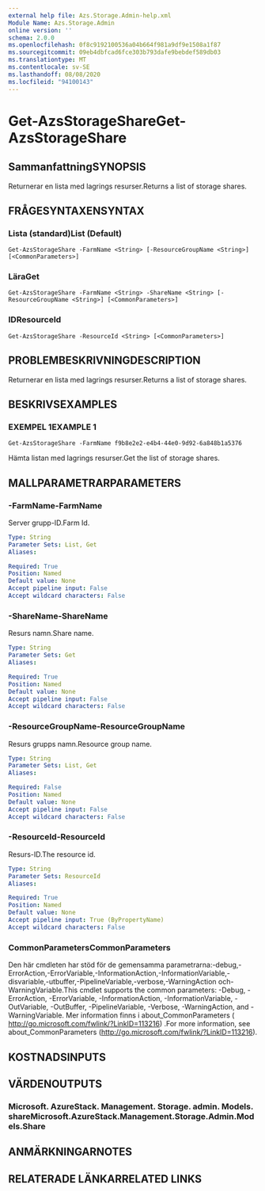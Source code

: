 ```yaml
---
external help file: Azs.Storage.Admin-help.xml
Module Name: Azs.Storage.Admin
online version: ''
schema: 2.0.0
ms.openlocfilehash: 0f8c9192100536a04b664f981a9df9e1508a1f87
ms.sourcegitcommit: 09eb4dbfcad6fce303b793dafe9bebdef589db03
ms.translationtype: MT
ms.contentlocale: sv-SE
ms.lasthandoff: 08/08/2020
ms.locfileid: "94100143"
---
```

# <span data-ttu-id="a63d5-101">Get-AzsStorageShare</span><span class="sxs-lookup"><span data-stu-id="a63d5-101">Get-AzsStorageShare</span></span>

## <span data-ttu-id="a63d5-102">Sammanfattning</span><span class="sxs-lookup"><span data-stu-id="a63d5-102">SYNOPSIS</span></span>
<span data-ttu-id="a63d5-103">Returnerar en lista med lagrings resurser.</span><span class="sxs-lookup"><span data-stu-id="a63d5-103">Returns a list of storage shares.</span></span>

## <span data-ttu-id="a63d5-104">FRÅGESYNTAXEN</span><span class="sxs-lookup"><span data-stu-id="a63d5-104">SYNTAX</span></span>

### <span data-ttu-id="a63d5-105">Lista (standard)</span><span class="sxs-lookup"><span data-stu-id="a63d5-105">List (Default)</span></span>
```
Get-AzsStorageShare -FarmName <String> [-ResourceGroupName <String>] [<CommonParameters>]
```

### <span data-ttu-id="a63d5-106">Lära</span><span class="sxs-lookup"><span data-stu-id="a63d5-106">Get</span></span>
```
Get-AzsStorageShare -FarmName <String> -ShareName <String> [-ResourceGroupName <String>] [<CommonParameters>]
```

### <span data-ttu-id="a63d5-107">ID</span><span class="sxs-lookup"><span data-stu-id="a63d5-107">ResourceId</span></span>
```
Get-AzsStorageShare -ResourceId <String> [<CommonParameters>]
```

## <span data-ttu-id="a63d5-108">PROBLEMBESKRIVNING</span><span class="sxs-lookup"><span data-stu-id="a63d5-108">DESCRIPTION</span></span>
<span data-ttu-id="a63d5-109">Returnerar en lista med lagrings resurser.</span><span class="sxs-lookup"><span data-stu-id="a63d5-109">Returns a list of storage shares.</span></span>

## <span data-ttu-id="a63d5-110">BESKRIVS</span><span class="sxs-lookup"><span data-stu-id="a63d5-110">EXAMPLES</span></span>

### <span data-ttu-id="a63d5-111">EXEMPEL 1</span><span class="sxs-lookup"><span data-stu-id="a63d5-111">EXAMPLE 1</span></span>
```
Get-AzsStorageShare -FarmName f9b8e2e2-e4b4-44e0-9d92-6a848b1a5376
```

<span data-ttu-id="a63d5-112">Hämta listan med lagrings resurser.</span><span class="sxs-lookup"><span data-stu-id="a63d5-112">Get the list of storage shares.</span></span>

## <span data-ttu-id="a63d5-113">MALLPARAMETRAR</span><span class="sxs-lookup"><span data-stu-id="a63d5-113">PARAMETERS</span></span>

### <span data-ttu-id="a63d5-114">-FarmName</span><span class="sxs-lookup"><span data-stu-id="a63d5-114">-FarmName</span></span>
<span data-ttu-id="a63d5-115">Server grupp-ID.</span><span class="sxs-lookup"><span data-stu-id="a63d5-115">Farm Id.</span></span>

```yaml
Type: String
Parameter Sets: List, Get
Aliases:

Required: True
Position: Named
Default value: None
Accept pipeline input: False
Accept wildcard characters: False
```

### <span data-ttu-id="a63d5-116">-ShareName</span><span class="sxs-lookup"><span data-stu-id="a63d5-116">-ShareName</span></span>
<span data-ttu-id="a63d5-117">Resurs namn.</span><span class="sxs-lookup"><span data-stu-id="a63d5-117">Share name.</span></span>

```yaml
Type: String
Parameter Sets: Get
Aliases:

Required: True
Position: Named
Default value: None
Accept pipeline input: False
Accept wildcard characters: False
```

### <span data-ttu-id="a63d5-118">-ResourceGroupName</span><span class="sxs-lookup"><span data-stu-id="a63d5-118">-ResourceGroupName</span></span>
<span data-ttu-id="a63d5-119">Resurs grupps namn.</span><span class="sxs-lookup"><span data-stu-id="a63d5-119">Resource group name.</span></span>

```yaml
Type: String
Parameter Sets: List, Get
Aliases:

Required: False
Position: Named
Default value: None
Accept pipeline input: False
Accept wildcard characters: False
```

### <span data-ttu-id="a63d5-120">-ResourceId</span><span class="sxs-lookup"><span data-stu-id="a63d5-120">-ResourceId</span></span>
<span data-ttu-id="a63d5-121">Resurs-ID.</span><span class="sxs-lookup"><span data-stu-id="a63d5-121">The resource id.</span></span>

```yaml
Type: String
Parameter Sets: ResourceId
Aliases:

Required: True
Position: Named
Default value: None
Accept pipeline input: True (ByPropertyName)
Accept wildcard characters: False
```

### <span data-ttu-id="a63d5-122">CommonParameters</span><span class="sxs-lookup"><span data-stu-id="a63d5-122">CommonParameters</span></span>
<span data-ttu-id="a63d5-123">Den här cmdleten har stöd för de gemensamma parametrarna:-debug,-ErrorAction,-ErrorVariable,-InformationAction,-InformationVariable,-disvariable,-utbuffer,-PipelineVariable,-verbose,-WarningAction och-WarningVariable.</span><span class="sxs-lookup"><span data-stu-id="a63d5-123">This cmdlet supports the common parameters: -Debug, -ErrorAction, -ErrorVariable, -InformationAction, -InformationVariable, -OutVariable, -OutBuffer, -PipelineVariable, -Verbose, -WarningAction, and -WarningVariable.</span></span> <span data-ttu-id="a63d5-124">Mer information finns i about_CommonParameters ( http://go.microsoft.com/fwlink/?LinkID=113216) .</span><span class="sxs-lookup"><span data-stu-id="a63d5-124">For more information, see about_CommonParameters (http://go.microsoft.com/fwlink/?LinkID=113216).</span></span>

## <span data-ttu-id="a63d5-125">KOSTNADS</span><span class="sxs-lookup"><span data-stu-id="a63d5-125">INPUTS</span></span>

## <span data-ttu-id="a63d5-126">VÄRDEN</span><span class="sxs-lookup"><span data-stu-id="a63d5-126">OUTPUTS</span></span>

### <span data-ttu-id="a63d5-127">Microsoft. AzureStack. Management. Storage. admin. Models. share</span><span class="sxs-lookup"><span data-stu-id="a63d5-127">Microsoft.AzureStack.Management.Storage.Admin.Models.Share</span></span>

## <span data-ttu-id="a63d5-128">ANMÄRKNINGAR</span><span class="sxs-lookup"><span data-stu-id="a63d5-128">NOTES</span></span>

## <span data-ttu-id="a63d5-129">RELATERADE LÄNKAR</span><span class="sxs-lookup"><span data-stu-id="a63d5-129">RELATED LINKS</span></span>
